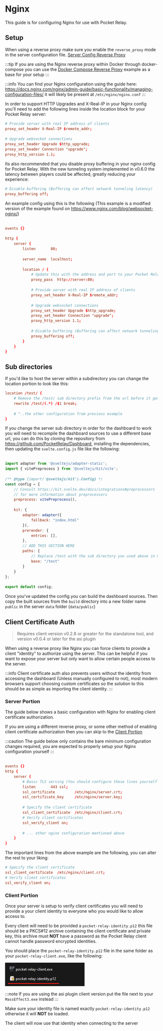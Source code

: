 
# Nginx

This guide is for configuring Nginx for use with Pocket Relay.

## Setup

When using a reverse proxy make sure you enable the `reverse_proxy` mode in the server configuration file. [Server Config Reverse Proxy](../4-configuration.md#reverse-proxy)

:::tip
If you are using the Nginx reverse proxy within Docker through docker-compose you can use the [Docker Compose Reverse Proxy](../3-docker.md#docker-compose-reverse-proxy) example as a base for your setup
:::

:::info
You can find your Nginx configuration using the guide here: https://docs.nginx.com/nginx/admin-guide/basic-functionality/managing-configuration-files/
it will likely be present at `/etc/nginx/nginx.conf` 
:::

In order to support HTTP Upgrades and X-Real-IP in your Nginx config you'll need to add the following lines inside the location block for your Pocket Relay server:


```conf
# Provide server with real IP address of clients
proxy_set_header X-Real-IP $remote_addr;

# Upgrade websocket connections 
proxy_set_header Upgrade $http_upgrade;
proxy_set_header Connection "upgrade";
proxy_http_version 1.1;
```

Its also recommended that you disable proxy buffering in your nginx config for Pocket Relay. With the new tunneling system implemented in v0.6.0 the latency between players could be affected, greatly reducing your experience:

```conf
# Disable buffering (Buffering can affect network tunneling latency)
proxy_buffering off;
```

An example config using this is the following (This example is a modified version of the example found on https://www.nginx.com/blog/websocket-nginx/)

```conf

events {}

http {
    server {
        listen       80;

        server_name  localhost;

        location / {
            # Update this with the address and port to your Pocket Relay server 
            proxy_pass  http://server:80;
            
            # Provide server with real IP address of clients
            proxy_set_header X-Real-IP $remote_addr;

            # Upgrade websocket connections 
            proxy_set_header Upgrade $http_upgrade;
            proxy_set_header Connection "upgrade";
            proxy_http_version 1.1;

            # Disable buffering (Buffering can affect network tunneling latency)
            proxy_buffering off;
        }
    }
}

```

## Sub directories

If you'd like to host the server within a subdirectory you can change the location portion to look like this:


```conf
location /test/ {
    # Remove the /test/ sub directory prefix from the url before it gets to the server
    rewrite /test/(.*) /$1 break;

    # ^..the other configuration from previous example
}

```

If you change the server sub directory in order for the dashboard to work you will need to recompile the dashboard sources
to use a different base url, you can do this by cloning the repository from https://github.com/PocketRelay/Dashboard, installing
the dependencies, then updating the `svelte.config.js` file like the following:

```js

import adapter from '@sveltejs/adapter-static';
import { vitePreprocess } from '@sveltejs/kit/vite';

/** @type {import('@sveltejs/kit').Config} */
const config = {
	// Consult https://kit.svelte.dev/docs/integrations#preprocessors
	// for more information about preprocessors
	preprocess: vitePreprocess(),

	kit: {
		adapter: adapter({
			fallback: "index.html"
		}),
		prerender: {
			entries: [],
		},
        // ADD THIS SECTION HERE
        paths: {
            // Replace /test with the sub directory you used above in nginx 
            base: "/test"
        }
	}
};

export default config;
```

Once you've updated the config you can build the dashboard sources. Then copy the built sources from the `build`
directory into a new folder name `public` in the server `data` folder (`data/public`) 


## Client Certificate Auth

> Requires client version v0.2.8 or greater for the standalone tool, and version v0.0.4 or later for the asi plugin

When using a reverse proxy like Nginx you can force clients to provide a client "identity" to authorize using the server. This can be helpful if you want to expose your server but only want to allow certain people access to the server.

:::info
Client certificate auth also prevents users without the identity from accessing the dashboard (Unless manually configured to not), most modern browsers support choosing custom certificates so the solution to this should be as simple as importing the client identity.
:::

### Server Portion

The guide below shows a basic configuration with Nginx for enabling client certificate authorization. 

If you are using a different reverse proxy, or some other method of enabling client certificate authorization then you can skip to the [Client Portion](#client-portion)

:::caution
The guide below only contains the bare minimum configuration changes required, you are expected to properly setup your Nginx configuration yourself
:::

```conf

events {}
http {
    server {
        # Basic TLS serving (You should configure these lines yourself properly)
        listen       443 ssl;
        ssl_certificate         /etc/nginx/server.crt;
        ssl_certificate_key     /etc/nginx/server.key;
        
        # Specify the client certificate
        ssl_client_certificate  /etc/nginx/client.crt;
        # Verify client certificates
        ssl_verify_client on;

        # ... other nginx configuration mentioned above
    }
}
```

The important lines from the above example are the following, you can alter the rest to your liking:

```conf
# Specify the client certificate
ssl_client_certificate  /etc/nginx/client.crt;
# Verify client certificates
ssl_verify_client on;
```

### Client Portion

Once your server is setup to verify client certificates you will need to provide a your client identity to everyone who
you would like to allow access to.

Every client will need to be provided a `pocket-relay-identity.p12` this file should be a PKCS#12 archive containing the client
certificate and private key, this archive must **NOT** have a password as the Pocket Relay client cannot handle password encrypted
identities.

You should place the `pocket-relay-identity.p12` file in the same folder as your `pocket-relay-client.exe`, like the following:

![Client identity](../img/client-identity.png)


:::note
If you are using the asi plugin client version put the file next to your `MassEffect3.exe` instead
:::


Make sure your identity file is named exactly `pocket-relay-identity.p12` otherwise it will **NOT** be loaded.

The client will now use that identity when connecting to the server